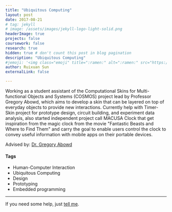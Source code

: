 ```yaml
---
title: "Ubiquitous Computing"
layout: post
date: 2017-08-21
# tag: jekyll
# image: /assets/images/jekyll-logo-light-solid.png
headerImage: true
projects: false
coursework: false
research: true
hidden: true # don't count this post in blog pagination
description: "Ubiquitous Computing"
#jemoji: '<img class="emoji" title=":ramen:" alt=":ramen:" src="https://assets.github.com/images/icons/emoji/unicode/1f35c.png" height="20" width="20" align="absmiddle">'
author: Ruixuan Sun
externalLink: false

---
```

Working as a student assistant of the Computational Skins for Multi-functional Objects and Systems (COSMOS) project lead by Professor Gregory Abowd, which aims to develop a skin that can be layered on top of everyday objects to provide new interactions. Currently help with Timer-Skin project for prototype design, circuit building, and experiment data analysis, also started independent project call MACUSA Clock that get inspiration from the magic clock from the movie "Fantastic Beasts and Where to Find Them" and carry the goal to enable users control the clock to convey useful information with mobile apps on their portable devices.

Advised by: [Dr. Gregory Abowd](http://ubicomp.cc.gatech.edu/gregory-d-abowd/)

#### Tags
- Human-Computer Interaction
- Ubiquitous Computing
- Design
- Prototyping
- Embedded programming

---

If you need some help, just [tell me](http://github.com/aismail1997/sophiasun0515.github.io/issues).
